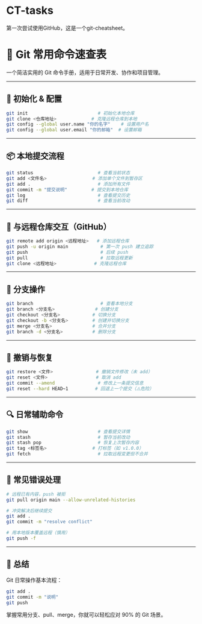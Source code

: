 # CT-tasks

第一次尝试使用GitHub，这是一个git-cheatsheet。

# 🚀 Git 常用命令速查表

一个简洁实用的 Git 命令手册，适用于日常开发、协作和项目管理。

---

## 🧱 初始化 & 配置

```bash
git init                          # 初始化本地仓库
git clone <仓库地址>             # 克隆远程仓库到本地
git config --global user.name "你的名字"    # 设置用户名
git config --global user.email "你的邮箱"  # 设置邮箱
```

---

## 📦 本地提交流程

```bash
git status                        # 查看当前状态
git add <文件名>                 # 添加单个文件到暂存区
git add .                         # 添加所有文件
git commit -m "提交说明"         # 提交到本地仓库
git log                           # 查看提交历史
git diff                          # 查看当前改动
```

---

## 🚀 与远程仓库交互（GitHub）

```bash
git remote add origin <远程地址>   # 添加远程仓库
git push -u origin main            # 第一次 push 建立追踪
git push                           # 后续 push
git pull                           # 拉取远程更新
git clone <远程地址>              # 克隆远程仓库
```

---

## 🌱 分支操作

```bash
git branch                         # 查看本地分支
git branch <分支名>               # 创建分支
git checkout <分支名>            # 切换分支
git checkout -b <分支名>         # 创建并切换分支
git merge <分支名>               # 合并分支
git branch -d <分支名>           # 删除分支
```

---

## 🧯 撤销与恢复

```bash
git restore <文件>                # 撤销文件修改（未 add）
git reset <文件>                  # 取消 add
git commit --amend                # 修改上一条提交信息
git reset --hard HEAD~1          # 回退上一个提交（⚠️危险）
```

---

## 🔍 日常辅助命令

```bash
git show                          # 查看提交详情
git stash                         # 暂存当前改动
git stash pop                     # 恢复上次暂存内容
git tag <标签名>                 # 打标签（如 v1.0.0）
git fetch                         # 拉取远程变更但不合并
```

---

## 🚨 常见错误处理

```bash
# 远程已有内容，push 被拒
git pull origin main --allow-unrelated-histories

# 冲突解决后继续提交
git add .
git commit -m "resolve conflict"

# 用本地版本覆盖远程（慎用）
git push -f
```

---

## 📌 总结

Git 日常操作基本流程：

```bash
git add .
git commit -m "说明"
git push
```

掌握常用分支、pull、merge，你就可以轻松应对 90% 的 Git 场景。
